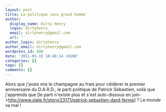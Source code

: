 ```yaml
---
layout: post
title: La politique sans grand homme
author:
  display_name: Dirty Henry
  login: dirtyhenry
  email: dirtyhenry@gmail.com
  url: ''
author_login: dirtyhenry
author_email: dirtyhenry@gmail.com
wordpress_id: 800
date: '2011-03-15 18:49:14 +0100'
categories: []
tags: []
comments: []
---
```

Alors que j'avais mis le champagne au frais pour célébrer le premier anniversaire du D.A.R.D., le parti politique de Patrick Sébastien, voilà que j'apprends que [le parti n'existe plus et s'est auto-dissous en juin->http://www.slate.fr/story/23171/patrick-sebastien-dard-ferme] ? Le monde va mal !
